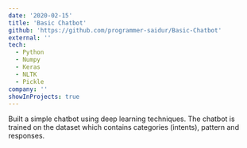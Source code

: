 ```yaml
---
date: '2020-02-15'
title: 'Basic Chatbot'
github: 'https://github.com/programmer-saidur/Basic-Chatbot'
external: ''
tech:
  - Python
  - Numpy
  - Keras
  - NLTK
  - Pickle
company: ''
showInProjects: true
---
```


Built a simple chatbot using deep learning techniques. The chatbot is trained on the dataset which contains categories (intents), pattern and responses.
